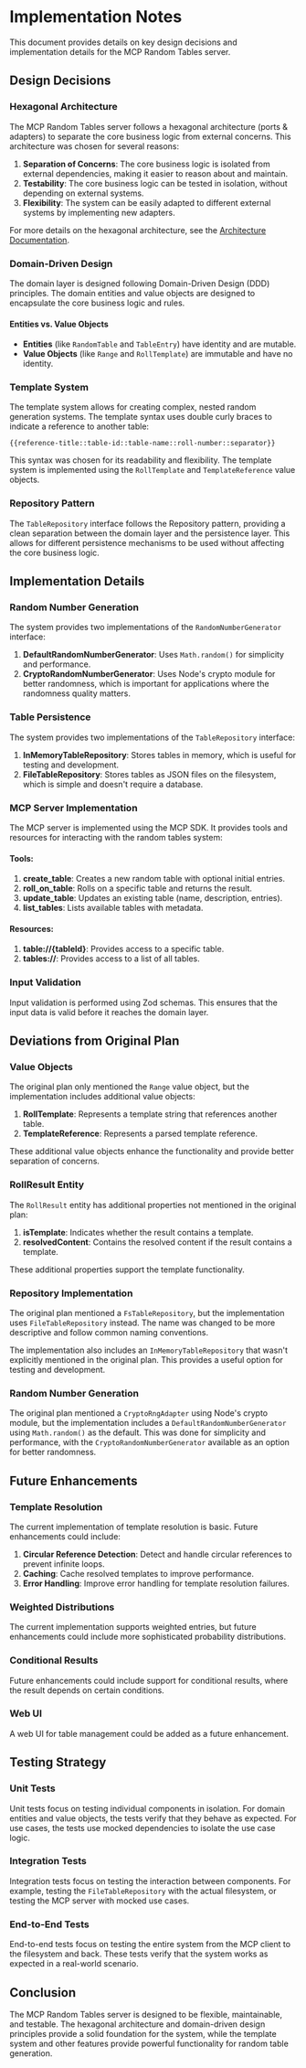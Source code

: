 # Implementation Notes

This document provides details on key design decisions and implementation details for the MCP Random Tables server.

## Design Decisions

### Hexagonal Architecture

The MCP Random Tables server follows a hexagonal architecture (ports & adapters) to separate the core business logic from external concerns. This architecture was chosen for several reasons:

1. **Separation of Concerns**: The core business logic is isolated from external dependencies, making it easier to reason about and maintain.
2. **Testability**: The core business logic can be tested in isolation, without depending on external systems.
3. **Flexibility**: The system can be easily adapted to different external systems by implementing new adapters.

For more details on the hexagonal architecture, see the [Architecture Documentation](./architecture.md).

### Domain-Driven Design

The domain layer is designed following Domain-Driven Design (DDD) principles. The domain entities and value objects are designed to encapsulate the core business logic and rules.

#### Entities vs. Value Objects

- **Entities** (like `RandomTable` and `TableEntry`) have identity and are mutable.
- **Value Objects** (like `Range` and `RollTemplate`) are immutable and have no identity.

### Template System

The template system allows for creating complex, nested random generation systems. The template syntax uses double curly braces to indicate a reference to another table:

```
{{reference-title::table-id::table-name::roll-number::separator}}
```

This syntax was chosen for its readability and flexibility. The template system is implemented using the `RollTemplate` and `TemplateReference` value objects.

### Repository Pattern

The `TableRepository` interface follows the Repository pattern, providing a clean separation between the domain layer and the persistence layer. This allows for different persistence mechanisms to be used without affecting the core business logic.

## Implementation Details

### Random Number Generation

The system provides two implementations of the `RandomNumberGenerator` interface:

1. **DefaultRandomNumberGenerator**: Uses `Math.random()` for simplicity and performance.
2. **CryptoRandomNumberGenerator**: Uses Node's crypto module for better randomness, which is important for applications where the randomness quality matters.

### Table Persistence

The system provides two implementations of the `TableRepository` interface:

1. **InMemoryTableRepository**: Stores tables in memory, which is useful for testing and development.
2. **FileTableRepository**: Stores tables as JSON files on the filesystem, which is simple and doesn't require a database.

### MCP Server Implementation

The MCP server is implemented using the MCP SDK. It provides tools and resources for interacting with the random tables system:

#### Tools:

1. **create_table**: Creates a new random table with optional initial entries.
2. **roll_on_table**: Rolls on a specific table and returns the result.
3. **update_table**: Updates an existing table (name, description, entries).
4. **list_tables**: Lists available tables with metadata.

#### Resources:

1. **table://{tableId}**: Provides access to a specific table.
2. **tables://**: Provides access to a list of all tables.

### Input Validation

Input validation is performed using Zod schemas. This ensures that the input data is valid before it reaches the domain layer.

## Deviations from Original Plan

### Value Objects

The original plan only mentioned the `Range` value object, but the implementation includes additional value objects:

1. **RollTemplate**: Represents a template string that references another table.
2. **TemplateReference**: Represents a parsed template reference.

These additional value objects enhance the functionality and provide better separation of concerns.

### RollResult Entity

The `RollResult` entity has additional properties not mentioned in the original plan:

1. **isTemplate**: Indicates whether the result contains a template.
2. **resolvedContent**: Contains the resolved content if the result contains a template.

These additional properties support the template functionality.

### Repository Implementation

The original plan mentioned a `FsTableRepository`, but the implementation uses `FileTableRepository` instead. The name was changed to be more descriptive and follow common naming conventions.

The implementation also includes an `InMemoryTableRepository` that wasn't explicitly mentioned in the original plan. This provides a useful option for testing and development.

### Random Number Generation

The original plan mentioned a `CryptoRngAdapter` using Node's crypto module, but the implementation includes a `DefaultRandomNumberGenerator` using `Math.random()` as the default. This was done for simplicity and performance, with the `CryptoRandomNumberGenerator` available as an option for better randomness.

## Future Enhancements

### Template Resolution

The current implementation of template resolution is basic. Future enhancements could include:

1. **Circular Reference Detection**: Detect and handle circular references to prevent infinite loops.
2. **Caching**: Cache resolved templates to improve performance.
3. **Error Handling**: Improve error handling for template resolution failures.

### Weighted Distributions

The current implementation supports weighted entries, but future enhancements could include more sophisticated probability distributions.

### Conditional Results

Future enhancements could include support for conditional results, where the result depends on certain conditions.

### Web UI

A web UI for table management could be added as a future enhancement.

## Testing Strategy

### Unit Tests

Unit tests focus on testing individual components in isolation. For domain entities and value objects, the tests verify that they behave as expected. For use cases, the tests use mocked dependencies to isolate the use case logic.

### Integration Tests

Integration tests focus on testing the interaction between components. For example, testing the `FileTableRepository` with the actual filesystem, or testing the MCP server with mocked use cases.

### End-to-End Tests

End-to-end tests focus on testing the entire system from the MCP client to the filesystem and back. These tests verify that the system works as expected in a real-world scenario.

## Conclusion

The MCP Random Tables server is designed to be flexible, maintainable, and testable. The hexagonal architecture and domain-driven design principles provide a solid foundation for the system, while the template system and other features provide powerful functionality for random table generation.
